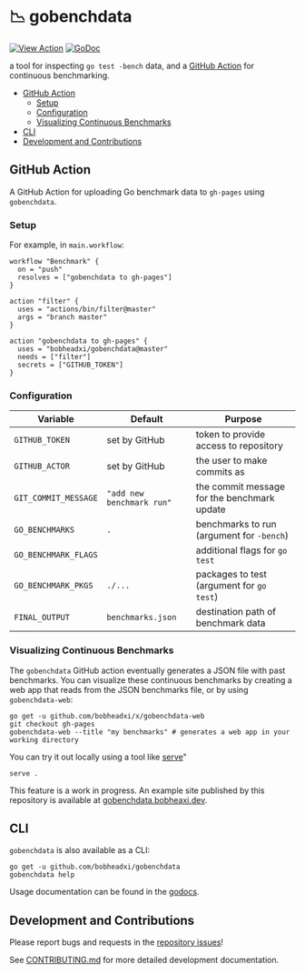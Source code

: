 # 📉 gobenchdata 

[![View Action](https://img.shields.io/badge/view-action-yellow.svg)](https://github.com/marketplace/actions/gobenchdata-to-gh-pages)
[![GoDoc](https://godoc.org/github.com/bobheadxi/gobenchdata?status.svg)](https://godoc.org/github.com/bobheadxi/gobenchdata)

a tool for inspecting `go test -bench` data, and a
[GitHub Action](https://github.com/features/actions) for continuous benchmarking.

* [GitHub Action](#github-action)
  * [Setup](#setup)
  * [Configuration](#configuration)
  * [Visualizing Continuous Benchmarks](#visualizing-continuous-benchmarks)
* [CLI](#cli)
* [Development and Contributions](#development-and-contributions)

## GitHub Action

A GitHub Action for uploading Go benchmark data to `gh-pages` using `gobenchdata`.

### Setup

For example, in `main.workflow`:

```hcl
workflow "Benchmark" {
  on = "push"
  resolves = ["gobenchdata to gh-pages"]
}

action "filter" {
  uses = "actions/bin/filter@master"
  args = "branch master"
}

action "gobenchdata to gh-pages" {
  uses = "bobheadxi/gobenchdata@master"
  needs = ["filter"]
  secrets = ["GITHUB_TOKEN"]
}
```

### Configuration

| Variable             | Default                   | Purpose
| -------------------- | ------------------------- | -------
| `GITHUB_TOKEN`       | set by GitHub             | token to provide access to repository
| `GITHUB_ACTOR`       | set by GitHub             | the user to make commits as
| `GIT_COMMIT_MESSAGE` | `"add new benchmark run"` | the commit message for the benchmark update
| `GO_BENCHMARKS`      | `.`                       | benchmarks to run (argument for `-bench`)
| `GO_BENCHMARK_FLAGS` |                           | additional flags for `go test`
| `GO_BENCHMARK_PKGS`  | `./...`                   | packages to test (argument for `go test`)
| `FINAL_OUTPUT`       | `benchmarks.json`         | destination path of benchmark data

### Visualizing Continuous Benchmarks

The `gobenchdata` GitHub action eventually generates a JSON file with past benchmarks.
You can visualize these continuous benchmarks by creating a web app that reads
from the JSON benchmarks file, or by using `gobenchdata-web`:

```
go get -u github.com/bobheadxi/x/gobenchdata-web
git checkout gh-pages
gobenchdata-web --title "my benchmarks" # generates a web app in your working directory
```

You can try it out locally using a tool like [serve](https://www.npmjs.com/package/serve)"

```
serve .
```

This feature is a work in progress. An example site published by this repository is
available at [gobenchdata.bobheaxi.dev](https://gobenchdata.bobheadxi.dev/).

## CLI

`gobenchdata` is also available as a CLI:

```
go get -u github.com/bobheadxi/gobenchdata
gobenchdata help
```

Usage documentation can be found in the
[godocs](https://godoc.org/github.com/bobheadxi/gobenchdata).

## Development and Contributions

Please report bugs and requests in the [repository issues](https://github.com/bobheadxi/gobenchdata)!

See [CONTRIBUTING.md](./CONTRIBUTING.md) for more detailed development documentation.
